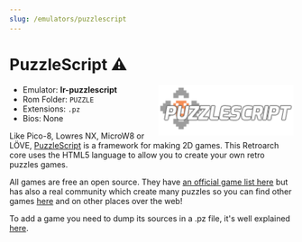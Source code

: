 ```yaml
---
slug: /emulators/puzzlescript
---
```


# PuzzleScript ⚠

<img src="https://raw.githubusercontent.com/OnionUI/Onion/main/static/build/Icons/Default/rapp/puzzlescript.png" align="right" width="240" />


- Emulator: **lr-puzzlescript**
- Rom Folder: `PUZZLE`
- Extensions: `.pz `
- Bios: None


Like Pico-8, Lowres NX, MicroW8 or LÖVE, [PuzzleScript](https://www.puzzlescript.net/) is a framework for making 2D games. This Retroarch core uses the HTML5 language to allow you to create your own retro puzzles games. 

All games are free an open source. 
They have [an official game list here](https://www.puzzlescript.net/Gallery/index.html) but has also a real community which create many puzzles so you can find other games [here](https://philschatz.com/puzzlescript/) and on other places over the web! 

To add a game you need to dump its sources in a .pz file, it's well explained [here](https://github.com/nwhitehead/pzretro). 
